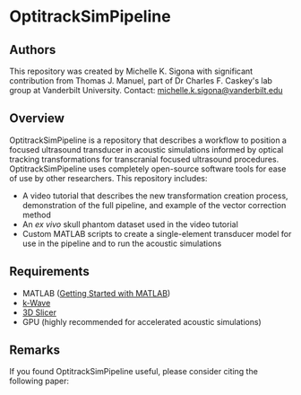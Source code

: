 # OptitrackSimPipeline
## Authors 
This repository was created by Michelle K. Sigona with significant contribution from Thomas J. Manuel, part of Dr Charles F. Caskey's lab group at Vanderbilt University. Contact: michelle.k.sigona@vanderbilt.edu

## Overview 
OptitrackSimPipeline is a repository that describes a workflow to position a focused ultrasound transducer in acoustic simulations informed by optical tracking transformations for transcranial focused ultrasound procedures. OptitrackSimPipeline uses completely open-source software tools for ease of use by other researchers. This repository includes: 
- A video tutorial that describes the new transformation creation process, demonstration of the full pipeline, and example of the vector correction method
- An _ex vivo_ skull phantom dataset used in the video tutorial 
- Custom MATLAB scripts to create a single-element transducer model for use in the pipeline and to run the acoustic simulations

## Requirements
- MATLAB ([Getting Started with MATLAB](https://www.mathworks.com/help/matlab/getting-started-with-matlab.html))
- [k-Wave](http://www.k-wave.org/)  
- [3D Slicer](https://download.slicer.org/) 
- GPU (highly recommended for accelerated acoustic simulations) 

## Remarks
If you found OptitrackSimPipeline useful, please consider citing the following paper:

